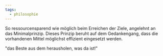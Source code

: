 ```yaml
---
tags:
  - philosophie
---
```


So ressourcensparend wie möglich beim Erreichen der Ziele, angelehnt an das Minimalprinzip. Dieses Prinzip beruht auf dem Gedankengang, dass die vorhandenen Mittel möglichst effizient eingesetzt werden.

"das Beste aus dem herausholen, was da ist!"